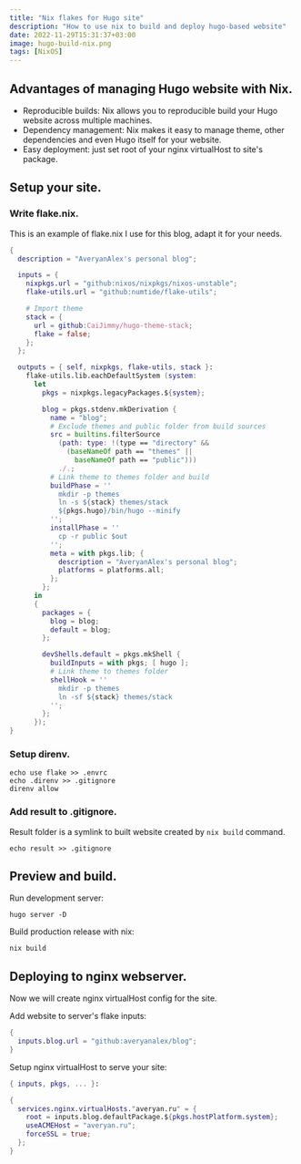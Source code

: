 ```yaml
---
title: "Nix flakes for Hugo site"
description: "How to use nix to build and deploy hugo-based website"
date: 2022-11-29T15:31:37+03:00
image: hugo-build-nix.png
tags: [NixOS]
---
```


## Advantages of managing Hugo website with Nix.

- Reproducible builds: Nix allows you to reproducible build your Hugo website
  across multiple machines.
- Dependency management: Nix makes it easy to manage theme, other dependencies
  and even Hugo itself for your website.
- Easy deployment: just set root of your nginx virtualHost to site's package.

## Setup your site.

### Write flake.nix.

This is an example of flake.nix I use for this blog, adapt it for your needs.

```nix
{
  description = "AveryanAlex's personal blog";

  inputs = {
    nixpkgs.url = "github:nixos/nixpkgs/nixos-unstable";
    flake-utils.url = "github:numtide/flake-utils";

    # Import theme
    stack = {
      url = github:CaiJimmy/hugo-theme-stack;
      flake = false;
    };
  };

  outputs = { self, nixpkgs, flake-utils, stack }:
    flake-utils.lib.eachDefaultSystem (system:
      let
        pkgs = nixpkgs.legacyPackages.${system};

        blog = pkgs.stdenv.mkDerivation {
          name = "blog";
          # Exclude themes and public folder from build sources
          src = builtins.filterSource
            (path: type: !(type == "directory" &&
              (baseNameOf path == "themes" ||
                baseNameOf path == "public")))
            ./.;
          # Link theme to themes folder and build
          buildPhase = ''
            mkdir -p themes
            ln -s ${stack} themes/stack
            ${pkgs.hugo}/bin/hugo --minify
          '';
          installPhase = ''
            cp -r public $out
          '';
          meta = with pkgs.lib; {
            description = "AveryanAlex's personal blog";
            platforms = platforms.all;
          };
        };
      in
      {
        packages = {
          blog = blog;
          default = blog;
        };

        devShells.default = pkgs.mkShell {
          buildInputs = with pkgs; [ hugo ];
          # Link theme to themes folder
          shellHook = ''
            mkdir -p themes
            ln -sf ${stack} themes/stack
          '';
        };
      });
}
```

### Setup direnv.

```shell
echo use flake >> .envrc
echo .direnv >> .gitignore
direnv allow
```

### Add result to .gitignore.

Result folder is a symlink to built website created by `nix build` command.

```shell
echo result >> .gitignore
```

## Preview and build.

Run development server:

```shell
hugo server -D
```

Build production release with nix:

```shell
nix build
```

## Deploying to nginx webserver.

Now we will create nginx virtualHost config for the site.

Add website to server's flake inputs:

```nix
{
  inputs.blog.url = "github:averyanalex/blog";
}
```

Setup nginx virtualHost to serve your site:

```nix
{ inputs, pkgs, ... }:

{
  services.nginx.virtualHosts."averyan.ru" = {
    root = inputs.blog.defaultPackage.${pkgs.hostPlatform.system};
    useACMEHost = "averyan.ru";
    forceSSL = true;
  };
}
```
